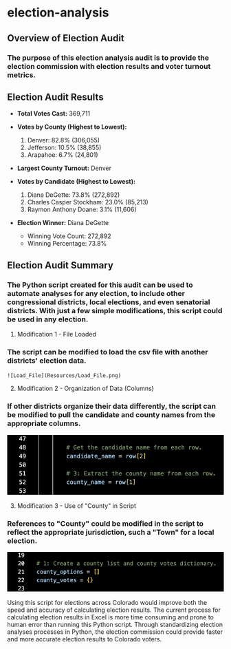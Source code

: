 # election-analysis

## Overview of Election Audit

### The purpose of this election analysis audit is to provide the election commission with election results and voter turnout metrics.  

## Election Audit Results

* **Total Votes Cast:** 369,711

* **Votes by County (Highest to Lowest):**
  1. Denver: 82.8% (306,055)
  2. Jefferson: 10.5% (38,855)
  3. Arapahoe: 6.7% (24,801)

* **Largest County Turnout:** Denver

* **Votes by Candidate (Highest to Lowest):** 
  1. Diana DeGette: 73.8% (272,892)
  2. Charles Casper Stockham: 23.0% (85,213)
  3. Raymon Anthony Doane: 3.1% (11,606)

* **Election Winner:** Diana DeGette
  * Winning Vote Count: 272,892
  * Winning Percentage: 73.8%


## Election Audit Summary

### The Python script created for this audit can be used to automate analyses for any election, to include other congressional districts, local elections, and even senatorial districts.  With just a few simple modifications, this script could be used in any election.

1) Modification 1 - File Loaded

### The script can be modified to load the csv file with another districts' election data.

    ![Load_File](Resources/Load_File.png)
    
2) Modification 2 - Organization of Data (Columns)  

### If other districts organize their data differently, the script can be modified to pull the candidate and county names from the appropriate columns.

   ![Row](Resources/Row.png)

3) Modification 3 - Use of "County" in Script

### References to "County" could be modified in the script to reflect the appropriate jurisdiction, such a "Town" for a local election.

   ![County_Occurrences](Resources/County_Occurrences.png)

Using this script for elections across Colorado would improve both the speed and accuracy of calculating election results.  The current process for calculating election results in Excel is more time consuming and prone to human error than running this Python script.  Through standardizing election analyses processes in Python, the election commission could provide faster and more accurate election results to Colorado voters.
